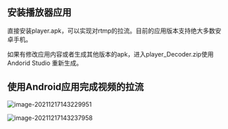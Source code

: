## 安装播放器应用

直接安装player.apk，可以实现对rtmp的拉流。目前的应用版本支持绝大多数安卓手机。

如果有修改应用内容或者生成其他版本的apk，进入player_Decoder.zip使用Andorid Studio 重新生成。

## 使用Android应用完成视频的拉流

![image-20211217143229951](https://tva1.sinaimg.cn/large/008i3skNly1gxgth6nqtbj30u01uojtt.jpg)

![image-20211217143237958](https://tva1.sinaimg.cn/large/008i3skNly1gxgtha3120j30u01uotea.jpg)
